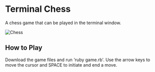 # Terminal Chess
A chess game that can be played in the terminal window.

![Chess](https://user-images.githubusercontent.com/2721658/117753266-6aa0b700-b1d5-11eb-83fe-5ce2b010119d.png)

## How to Play

Download the game files and run 'ruby game.rb'. Use the arrow keys to move the cursor and SPACE to initiate and end a move.
